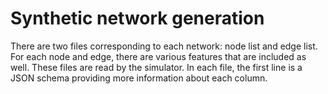 # Synthetic network generation
There are two files corresponding to each network: node list and edge list.
For each node and edge, there are various features that are included as
well. These files are read by the simulator. In each file, the first line
is a JSON schema providing more information about each column.
